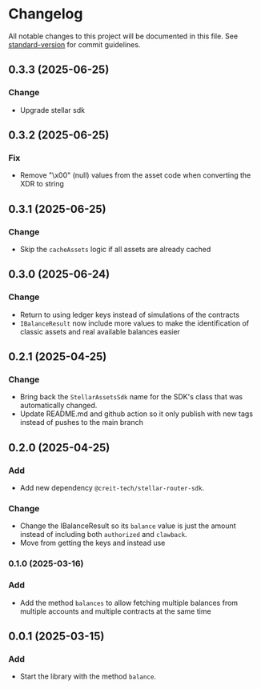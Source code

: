 # Changelog

All notable changes to this project will be documented in this file. See
[standard-version](https://github.com/conventional-changelog/standard-version) for commit guidelines.

## 0.3.3 (2025-06-25)

### Change

- Upgrade stellar sdk

## 0.3.2 (2025-06-25)

### Fix

- Remove "\x00" (null) values from the asset code when converting the XDR to string

## 0.3.1 (2025-06-25)

### Change

- Skip the `cacheAssets` logic if all assets are already cached

## 0.3.0 (2025-06-24)

### Change

- Return to using ledger keys instead of simulations of the contracts
- `IBalanceResult` now include more values to make the identification of classic assets and real available balances
  easier

## 0.2.1 (2025-04-25)

### Change

- Bring back the `StellarAssetsSdk` name for the SDK's class that was automatically changed.
- Update README.md and github action so it only publish with new tags instead of pushes to the main branch

## 0.2.0 (2025-04-25)

### Add

- Add new dependency `@creit-tech/stellar-router-sdk`.

### Change

- Change the IBalanceResult so its `balance` value is just the amount instead of including both `authorized` and
  `clawback`.
- Move from getting the keys and instead use

### 0.1.0 (2025-03-16)

### Add

- Add the method `balances` to allow fetching multiple balances from multiple accounts and multiple contracts at the
  same time

## 0.0.1 (2025-03-15)

### Add

- Start the library with the method `balance`.
